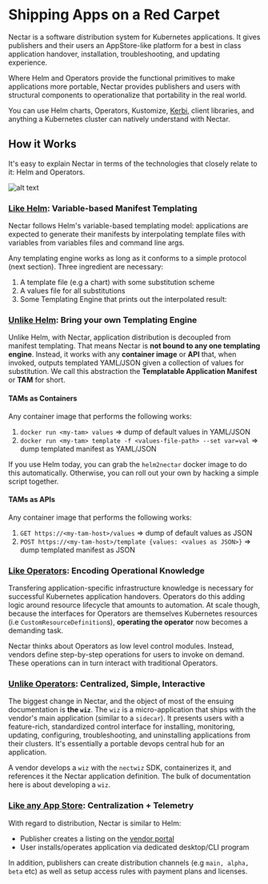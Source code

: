 # Shipping Apps on a Red Carpet

Nectar is a software distribution system for Kubernetes
applications. It gives publishers and their users an AppStore-like
platform for a best in class application handover, installation, troubleshooting, 
and updating experience.

Where Helm and Operators provide the functional primitives 
to make applications more portable, Nectar provides publishers
and users with structural components to operationalize that portability
in the real world.   

You can use Helm charts, Operators, Kustomize, [Kerbi](), client libraries, 
and anything a Kubernetes cluster can natively understand with Nectar.

## How it Works

It's easy to explain Nectar in terms of the technologies that closely relate to
it: Helm and Operators.

![alt text](https://storage.googleapis.com/nectar-mosaic-public/images/sys-arch-2.png "Logo Title Text 1")


### <u>Like Helm</u>: Variable-based Manifest Templating

Nectar follows Helm's variable-based templating model: 
applications are expected to generate their manifests by 
interpolating template files with variables from variables files
and command line args. 

Any templating engine works as long as it conforms to a simple protocol 
(next section). Three ingredient are necessary:
1. A template file (e.g a chart) with some substitution scheme
2. A values file for all substitutions
3. Some Templating Engine that prints out the interpolated result:

### <u>Unlike Helm</u>: Bring your own Templating Engine

Unlike Helm, with Nectar, application distribution is decoupled
from manifest templating. That means Nectar is **not bound to
 any one templating engine**. 
Instead, it works with any **container image** or **API** that, when invoked, 
outputs templated YAML/JSON given a collection of values for substitution.
We call this abstraction the **Templatable Application Manifest** 
or **TAM** for short.   

#### TAMs as Containers

Any container image that performs the following works:
1. `docker run <my-tam> values` => dump of default values in YAML/JSON
2. `docker run <my-tam> template -f <values-file-path> --set var=val` => dump templated manifest as YAML/JSON

If you use Helm today, you can grab the `helm2nectar` docker image to do this automatically.
Otherwise, you can roll out your own by hacking a simple script together.

#### TAMs as APIs

Any container image that performs the following works:
1. `GET https://<my-tam-host>/values` => dump of default values as JSON
2. `POST https://<my-tam-host>/template {values: <values as JSON>}` => dump templated manifest as JSON


### <u>Like Operators</u>: Encoding Operational Knowledge

Transfering application-specific infrastructure knowledge is
necessary for successful Kubernetes application handovers.
Operators do this adding logic around resource lifecycle that
amounts to automation. At scale though, because the interfaces for
Operators are themselves Kubernetes resources (i.e 
`CustomResourceDefinition`s), **operating the operator**
now becomes a demanding task.

Nectar thinks about Operators as low level control modules.
Instead, vendors define step-by-step operations for users
to invoke on demand. These operations can in turn interact
with traditional Operators.


### <u>Unlike Operators</u>: Centralized, Simple, Interactive

The biggest change in Nectar, and the object of most of the ensuing
documentation is **the `wiz`**. The `wiz` is a micro-application 
that ships with the vendor's main application (similar to a `sidecar`). 
It presents users with a feature-rich, standardized control interface for installing,
monitoring, updating, configuring, troubleshooting, and uninstalling
applications from their clusters. It's essentially a portable devops 
central hub for an application.

A vendor develops a `wiz` with the `nectwiz` SDK, containerizes it,
and references it the Nectar application definition. The bulk of 
documentation here is about developing a `wiz`.    
 
### <u>Like any App Store</u>: Centralization + Telemetry 

With regard to distribution, Nectar is similar to Helm: 
- Publisher creates a listing on the [vendor portal](https://vendor.codenectar.com)
- User installs/operates application via dedicated desktop/CLI program

In addition, publishers can create distribution channels (e.g `main, alpha, beta` etc)
as well as setup access rules with payment plans and licenses.

